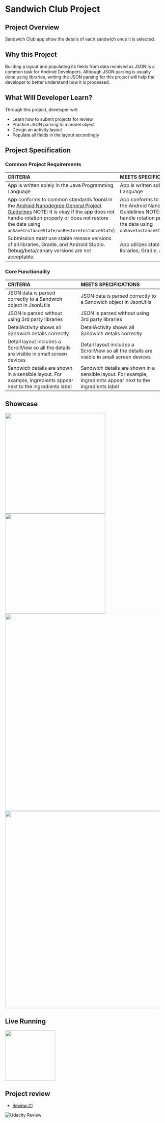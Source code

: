 # Sandwich Club Project

## Project Overview

Sandwich Club app show the details of each sandwich once it is selected.

## Why this Project

Building a layout and populating its fields from data received as JSON
is a common task for Android Developers. Although JSON parsing is usually
done using libraries, writing the JSON parsing for  this project will
help the developer to better understand how it is processed.

## What Will Developer Learn?

Through this project, developer will:
- Learn how to submit projects for review
- Practice JSON parsing to a model object
- Design an activity layout
- Populate all fields in the layout accordingly

## Project Specification

### Common Project Requirements

| CRITERIA       | MEETS SPECIFICATIONS |
| :------------- | :---------- |
| App is written solely in the Java Programming Language | App is written solely in the Java Programming Language |
| App conforms to common standards found in the [Android Nanodegree General Project Guidelines](http://udacity.github.io/android-nanodegree-guidelines/core.html) NOTE: It is okay if the app does not handle rotation properly or does not restore the data using `onSaveInstanceState/onRestoreInstanceState`) | App conforms to common standards found in the Android Nanodegree General Project Guidelines NOTE: It is okay if the app does not handle rotation properly or does not restore the data using `onSaveInstanceState/onRestoreInstanceState`) |
| Submission must use stable release versions of all libraries, Gradle, and Android Studio. Debug/beta/canary versions are not acceptable. | App utilizes stable release versions of all libraries, Gradle, and Android Studio. |

### Core Functionality

| CRITERIA       | MEETS SPECIFICATIONS |
| :------------- | :---------- |
| JSON data is parsed correctly to a Sandwich object in JsonUtils | JSON data is parsed correctly to a Sandwich object in JsonUtils |
| JSON is parsed without using 3rd party libraries | JSON is parsed without using 3rd party libraries |
| DetailActivity shows all Sandwich details correctly | DetailActivity shows all Sandwich details correctly |
| Detail layout includes a ScrollView so all the details are visible in small screen devices | Detail layout includes a ScrollView so all the details are visible in small screen devices |
| Sandwich details are shown in a sensible layout. For example, ingredients appear next to the ingredients label | Sandwich details are shown in a sensible layout. For example, ingredients appear next to the ingredients label |

## Showcase

<div>
    <img src="./art/showcase/phone-portrait-showcase-01.png" heigth="640" width="326">
    <img src="./art/showcase/phone-portrait-showcase-02.png" heigth="640" width="326">
</div>
<div>
    <img src="./art/showcase/phone-landscape-showcase-01.png" heigth="326" width="640">
    <img src="./art/showcase/phone-landscape-showcase-02.png" heigth="326" width="640">
</div>

## Live Running

<a href="https://appetize.io/app/bn3xrgmzwm89cuufwbgjmg7zmc?device=pixel4&scale=75&orientation=portrait&osVersion=10.0&deviceColor=black&autoplay=true" target="_blank"><img src="./art/live/Appetize-Pixel4.png" heigth="320" width="163"></a>

## Project review

- [Review #1](https://review.udacity.com/?utm_campaign=ret_000_auto_ndxxx_submission-reviewed&utm_source=blueshift&utm_medium=email&utm_content=reviewsapp-submission-reviewed&bsft_clkid=9793b1e3-685b-41c4-8186-fcba8c7b60d8&bsft_uid=41fbbe1d-caad-4775-b74e-f4848e660feb&bsft_mid=6dbd0a53-d43e-4509-9d4d-2e433de2dc96&bsft_eid=6f154690-7543-4582-9be7-e397af208dbd&bsft_txnid=055358b8-3709-4d06-b906-0adc10b5905a&bsft_mime_type=html&bsft_ek=2020-10-26T19%3A53%3A05Z&bsft_aaid=affd8710-61ff-4001-baca-1d4a7303381d&bsft_lx=2&bsft_tv=1#!/reviews/2565475)

![Udacity Review](./review/udacity-review-01.png)
